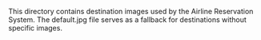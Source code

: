 This directory contains destination images used by the Airline Reservation System.
The default.jpg file serves as a fallback for destinations without specific images.
